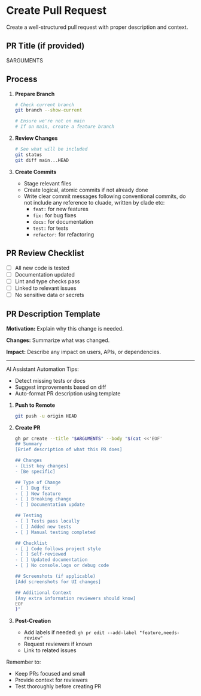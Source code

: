 # Create Pull Request

Create a well-structured pull request with proper description and context.

## PR Title (if provided)
$ARGUMENTS

## Process

1. **Prepare Branch**
   ```bash
   # Check current branch
   git branch --show-current
   
   # Ensure we're not on main
   # If on main, create a feature branch
   ```

2. **Review Changes**
   ```bash
   # See what will be included
   git status
   git diff main...HEAD
   ```

3. **Create Commits**
   - Stage relevant files
   - Create logical, atomic commits if not already done
   - Write clear commit messages following conventional commits, do not include any reference to cluade, written by clade etc:
     - `feat:` for new features
     - `fix:` for bug fixes
     - `docs:` for documentation
     - `test:` for tests
     - `refactor:` for refactoring

## PR Review Checklist

- [ ] All new code is tested
- [ ] Documentation updated
- [ ] Lint and type checks pass
- [ ] Linked to relevant issues
- [ ] No sensitive data or secrets

## PR Description Template

**Motivation:**
Explain why this change is needed.

**Changes:**
Summarize what was changed.

**Impact:**
Describe any impact on users, APIs, or dependencies.

---

AI Assistant Automation Tips:

- Detect missing tests or docs
- Suggest improvements based on diff
- Auto-format PR description using template

1. **Push to Remote**

   ```bash
   git push -u origin HEAD
   ```

2. **Create PR**

   ```bash
   gh pr create --title "$ARGUMENTS" --body "$(cat <<'EOF'
   ## Summary
   [Brief description of what this PR does]
   
   ## Changes
   - [List key changes]
   - [Be specific]
   
   ## Type of Change
   - [ ] Bug fix
   - [ ] New feature
   - [ ] Breaking change
   - [ ] Documentation update
   
   ## Testing
   - [ ] Tests pass locally
   - [ ] Added new tests
   - [ ] Manual testing completed
   
   ## Checklist
   - [ ] Code follows project style
   - [ ] Self-reviewed
   - [ ] Updated documentation
   - [ ] No console.logs or debug code
   
   ## Screenshots (if applicable)
   [Add screenshots for UI changes]
   
   ## Additional Context
   [Any extra information reviewers should know]
   EOF
   )"
   ```

3. **Post-Creation**

   - Add labels if needed: `gh pr edit --add-label "feature,needs-review"`
   - Request reviewers if known
   - Link to related issues

Remember to:

- Keep PRs focused and small
- Provide context for reviewers
- Test thoroughly before creating PR